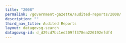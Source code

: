 ```yaml
---
title: "2008"
permalink: /government-gazette/audited-reports/2008/
description: ""
third_nav_title: Audited Reports
layout: datagovsg-search
datagovsg-id: d_d29cd7bc1ed209ff378ea226192efdf4
---
```

